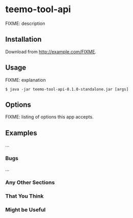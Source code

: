 # teemo-tool-api

FIXME: description

## Installation

Download from http://example.com/FIXME.

## Usage

FIXME: explanation

    $ java -jar teemo-tool-api-0.1.0-standalone.jar [args]

## Options

FIXME: listing of options this app accepts.

## Examples

...

### Bugs

...

### Any Other Sections
### That You Think
### Might be Useful
